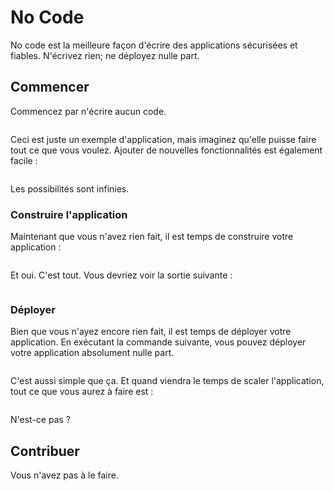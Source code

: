 # No Code

No code est la meilleure façon d'écrire des applications sécurisées et fiables. N'écrivez rien; ne déployez nulle part.

## Commencer

Commencez par n'écrire aucun code.

```

```

Ceci est juste un exemple d'application, mais imaginez qu'elle puisse faire tout ce que vous voulez. Ajouter de nouvelles fonctionnalités est également facile :

```

```

Les possibilités sont infinies.

### Construire l'application

Maintenant que vous n'avez rien fait, il est temps de construire votre application :

```

```

Et oui. C'est tout. Vous devriez voir la sortie suivante :

```

```

### Déployer

Bien que vous n'ayez encore rien fait, il est temps de déployer votre application. En exécutant la commande suivante, vous pouvez déployer votre application absolument nulle part.

```

```

C'est aussi simple que ça. Et quand viendra le temps de scaler l'application, tout ce que vous aurez à faire est :

```

```

N'est-ce pas ?

## Contribuer

Vous n'avez pas à le faire.
